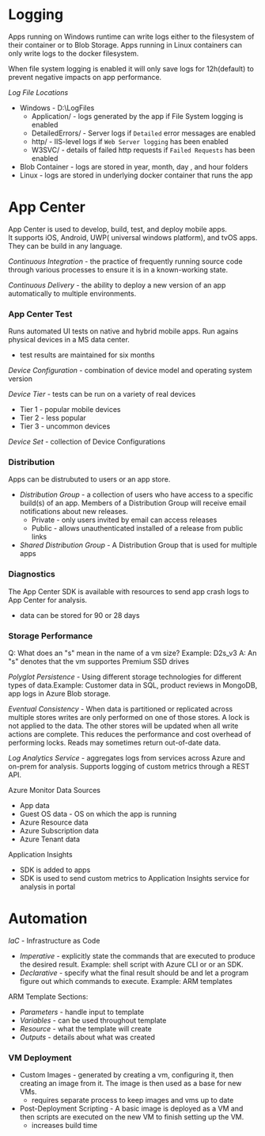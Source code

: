 
# Logging

Apps running on Windows runtime can write logs either to the filesystem of their container or to Blob Storage. Apps running in Linux containers can only write logs to the docker filesystem.  

When file system logging is enabled it will only save logs for 12h(default) to prevent negative impacts on app performance.  

*Log File Locations*
- Windows - D:\LogFiles
    - Application/ - logs generated by the app if File System logging is enabled
    - DetailedErrors/ - Server logs if `Detailed` error messages are enabled
    - http/ - IIS-level logs if `Web Server logging` has been enabled
    - W3SVC<number>/ - details of failed http requests if `Failed Requests` has been enabled
- Blob Container - logs are stored in year, month, day , and hour folders
- Linux - logs are stored in underlying docker container that runs the app

# App Center
App Center is used to develop, build, test, and deploy mobile apps.  
It supports iOS, Android, UWP( universal windows platform), and tvOS apps. They  can be build in any language.

*Continuous Integration* - the practice of frequently running source code through various processes to ensure it is in a known-working state.

*Continuous Delivery* - the ability to deploy a new version of an app automatically to multiple environments.

### App Center Test
Runs automated UI tests on native and hybrid mobile apps. Run agains physical devices in a MS data center.  
- test results are maintained for six months

*Device Configuration* - combination of device model and operating system version  

*Device Tier* - tests can be run on a variety of real devices
- Tier 1 - popular mobile devices
- Tier 2 - less popular
- Tier 3 - uncommon devices


*Device Set* - collection of Device Configurations  

### Distribution
Apps can be distrubuted to users or an app store.
- *Distribution Group* - a collection of users who have access to a specific build(s) of an app. Members of a Distribution Group will receive email notifications about new releases.
    - Private - only users invited by email can access releases
    - Public - allows unauthenticated installed of a release from public links
- *Shared Distribution Group* - A Distribution Group that is used for multiple apps

### Diagnostics
The App Center SDK is available with resources to send app crash logs to App Center for analysis.  
- data can be stored for 90 or 28 days

### Storage Performance
Q: What does an "s" mean in the name of a vm size? Example: D2s_v3
A: An "s" denotes that the vm supportes Premium SSD drives

*Polyglot Persistence* - Using different storage technologies for different types of data.Example: Customer data in SQL, product reviews in MongoDB, app logs in Azure Blob storage.  

*Eventual Consistency* - When data is partitioned or replicated across multiple stores writes are only performed on one of those stores. A lock is not applied to the data. The other stores will be updated when all write actions are complete. This reduces the performance and cost overhead of performing locks. Reads may sometimes return out-of-date data.  

*Log Analytics Service* - aggregates logs from services across Azure and on-prem for analysis. Supports logging of custom metrics through a REST API.  

Azure Monitor Data Sources  
- App data
- Guest OS data - OS on which the app is running
- Azure Resource data
- Azure Subscription data
- Azure Tenant data

Application Insights
- SDK is added to apps
- SDK is used to send custom metrics to Application Insights service for analysis in portal


# Automation


*IaC* - Infrastructure as Code  
- *Imperative* - explicitly state the commands that are executed to produce the desired result. Example: shell script with Azure CLI or or an SDK.  
- *Declarative* - specify what the final result should be and let a program figure out which commands to execute. Example: ARM templates

ARM Template Sections:
- *Parameters* - handle input to template
- *Variables* - can be used throughout template
- *Resource* - what the template will create
- *Outputs* - details about what was created

### VM Deployment
- Custom Images - generated by creating a vm, configuring it, then creating an image from it. The image is then used as a base for new VMs.
    - requires separate process to keep images and vms up to date
- Post-Deployment Scripting - A basic image is deployed as a VM and then scripts are executed on the new VM to finish setting up the VM.
    - increases build time